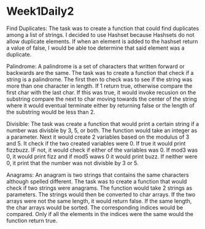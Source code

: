 # Week1Daily2
Find Duplicates: The task was to create a function that could find duplicates among a list of strings.
I decided to use Hashset because Hashsets do not allow duplicate elements. 
If when an element is added to the hashset return a value of false, I would be able toe determine that said element was 
a duplicate. 

Palindrome: A palindrome is a set of characters that written forward or backwards are the same.
The task was to create a function that check if a string is a palindrome. The first then to check was to see 
if the string was more than one character in length. If 1 return true, otherwise compare the first char with the last char. 
If this was true, it would invoke recusion on the substring compare the next to char moving towards the center of the string
where it would eventual terminate either by returning false or the length of the substring would be less than 2.

Divisible: The task was create a function that would print a certain string if a number was divisble by 3, 5, or both.
The function would take an integer as a parameter. Next it would create 2 variables based on the modulus of 3 and 5. 
It check if the two created variables were 0. If true it would print fizzbuzz. IF not, it would check if either of the variables
was 0. If mod3 was 0, it would print fizz and if mod5 waws 0 it would print buzz. If neither were 0, it print that the number
was not divisble by 3 or 5.

Anagrams: An anagram is two strings that contains the same characters although spelled different. The task was to create a function
that would check if two strings were anagrams. The function would take 2 strings as parameters. The strings would then be converted
to char arrays. If the two arrays were not the same length, it would return false. If the same length, the char arrays would be
sorted. The corresponding indices would be compared. Only if all the elements in the indices were the same would the function return
true.
